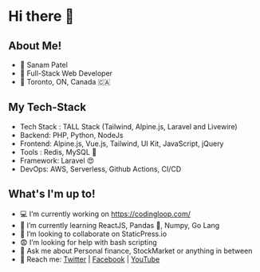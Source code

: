 # Hi there 👋

## About Me!
- :man: Sanam Patel
- :billed_cap: Full-Stack Web Developer
- :round_pushpin: Toronto, ON, Canada :canada:

## My Tech-Stack

- Tech Stack : TALL Stack (Tailwind, Alpine.js, Laravel and Livewire)
- Backend: PHP, Python, NodeJs
- Frontend: Alpine.js, Vue.js, Tailwind, UI Kit, JavaScript, jQuery
- Tools : Redis, MySQL :toolbox:
- Framework: Laravel :heart_eyes:
- DevOps: AWS, Serverless, Github Actions, CI/CD
 
## What's I'm up to!

- :computer:  I’m currently working on https://codingloop.com/
- :book:  I’m currently learning ReactJS, Pandas :panda_face:, Numpy, Go Lang
- :raising_hand:  I’m looking to collaborate on StaticPress.io
- :fearful:  I’m looking for help with bash scripting
- :money_with_wings:  Ask me about Personal finance, StockMarket or anything in between
- :postbox:  Reach me: [Twitter](https://twitter.com/patelsanam) |  [Facebook](https://facebook.com/patelsanam) | [YouTube](https://www.youtube.com/channel/UCREDfputg8MPOVZdtbLxa3A)
